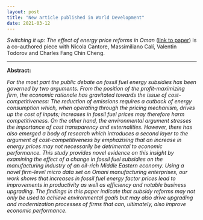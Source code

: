 ```yaml
---
layout: post
title: "New article published in World Development"
date: 2021-03-12
---
```



*Switching it up: The effect of energy price reforms in Oman* 
(<a href="https://doi.org/10.1016/j.worlddev.2020.105252" target="_blank">link to paper</a>)
is a co-authored piece with Nicola Cantore, Massimiliano Calí, Valentin Todorov and Charles Fang Chin Cheng.

-------------

**Abstract:**

*For the most part the public debate on fossil fuel energy subsidies has been governed by two arguments. From the position of the profit-maximizing firm, the economic rationale has gravitated towards the issue of cost-competitiveness: The reduction of emissions requires a cutback of energy consumption which, when operating through the pricing mechanism, drives up the cost of inputs; increases in fossil fuel prices may therefore harm competitiveness. On the other hand, the environmental argument stresses the importance of cost transparency and externalities. However, there has also emerged a body of research which introduces a second layer to the argument of cost-competitiveness by emphazising that an increase in energy prices may not necessarily be detrimental to economic performance. This study provides novel evidence on this insight by examining the effect of a change in fossil fuel subsidies on the manufacturing industry of an oil-rich Middle Eastern economy. Using a novel firm-level micro data set on Omani manufacturing enterprises, our work shows that increases in fossil fuel energy factor prices lead to improvements in productivity as well as efficiency and notable business upgrading. The findings in this paper indicate that subsidy reforms may not only be used to achieve environmental goals but may also drive upgrading and modernization processes of firms that can, ultimately, also improve economic performance.*